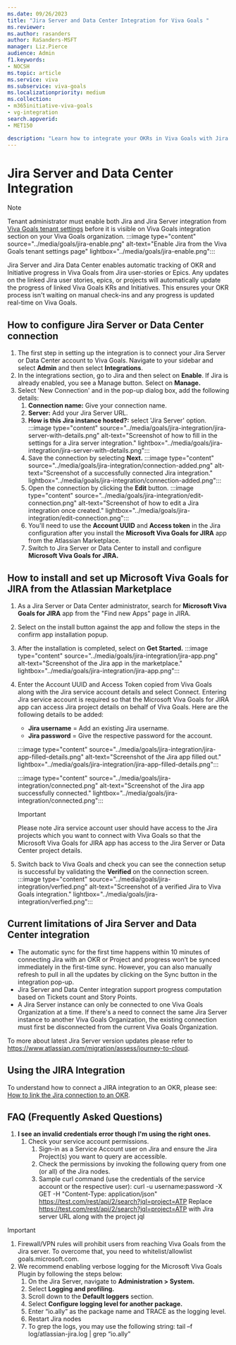 ```yaml
---
ms.date: 09/26/2023
title: "Jira Server and Data Center Integration for Viva Goals "
ms.reviewer: 
ms.author: rasanders
author: RaSanders-MSFT
manager: Liz.Pierce
audience: Admin
f1.keywords:
- NOCSH
ms.topic: article
ms.service: viva
ms.subservice: viva-goals
ms.localizationpriority: medium
ms.collection:  
- m365initiative-viva-goals
- vg-integration
search.appverid:
- MET150

description: "Learn how to integrate your OKRs in Viva Goals with Jira servers and data centers."
---
```


# Jira Server and Data Center Integration

> [!NOTE]
> Tenant administrator must enable both Jira and Jira Server integration from [Viva Goals tenant settings](vg-integrations-administration-overview.md) before it is visible on Viva Goals integration section on your Viva Goals organization.
> :::image type="content" source="../media/goals/jira-enable.png" alt-text="Enable Jira from the Viva Goals tenant settings page" lightbox="../media/goals/jira-enable.png":::

Jira Server and Jira Data Center enables automatic tracking of OKR and Initiative progress in Viva Goals from Jira user-stories or Epics. Any updates on the linked Jira user stories, epics, or projects will automatically update the progress of linked Viva Goals KRs and Initiatives. This ensures your OKR process isn't waiting on manual check-ins and any progress is updated real-time on Viva Goals.

## How to configure Jira Server or Data Center connection 

1. The first step in setting up the integration is to connect your Jira Server or Data Center account to Viva Goals. Navigate to your sidebar and select **Admin** and then select **Integrations**.
1. In the integrations section, go to Jira and then select on **Enable**. If Jira is already enabled, you see a Manage button. Select on **Manage.** 
1. Select 'New Connection' and in the pop-up dialog box, add the following details:
    1. **Connection name:** Give your connection name.  
    1. **Server:** Add your Jira Server URL.  
    1. **How is this Jira instance hosted?:** select 'Jira Server' option.
    :::image type="content" source="../media/goals/jira-integration/jira-server-with-details.png" alt-text="Screenshot of how to fill in the settings for a Jira server integration." lightbox="../media/goals/jira-integration/jira-server-with-details.png":::
    1. Save the connection by selecting **Next.**
    :::image type="content" source="../media/goals/jira-integration/connection-added.png" alt-text="Screenshot of a successfully connected Jira integration." lightbox="../media/goals/jira-integration/connection-added.png":::
    1. Open the connection by clicking the **Edit** button.
    :::image type="content" source="../media/goals/jira-integration/edit-connection.png" alt-text="Screenshot of how to edit a Jira integration once created." lightbox="../media/goals/jira-integration/edit-connection.png":::
    1. You'll need to use the **Account UUID** and **Access token** in the Jira configuration after you install the **Microsoft Viva Goals for JIRA** app from the Atlassian Marketplace. 
    1. Switch to Jira Server or Data Center to install and configure **Microsoft Viva Goals for JIRA.**

## How to install and set up Microsoft Viva Goals for JIRA from the Atlassian Marketplace

1. As a Jira Server or Data Center administrator, search for **Microsoft Viva Goals for JIRA** app from the "Find new Apps" page in JIRA.
1. Select on the install button against the app and follow the steps in the confirm app installation popup. 
1. After the installation is completed, select on **Get Started.**
    :::image type="content" source="../media/goals/jira-integration/jira-app.png" alt-text="Screenshot of the Jira app in the marketplace." lightbox="../media/goals/jira-integration/jira-app.png":::
1. Enter the Account UUID and Access Token copied from Viva Goals along with the Jira service account details and select Connect. Entering Jira service account is required so that the Microsoft Viva Goals for JIRA app can access Jira project details on behalf of Viva Goals. Here are the following details to be added: 
    - **Jira username** = Add an existing Jira username.  
    - **Jira password** = Give the respective password for the account.

    :::image type="content" source="../media/goals/jira-integration/jira-app-filled-details.png" alt-text="Screenshot of the Jira app filled out." lightbox="../media/goals/jira-integration/jira-app-filled-details.png"::: 
    
    :::image type="content" source="../media/goals/jira-integration/connected.png" alt-text="Screenshot of the Jira app successfully connected." lightbox="../media/goals/jira-integration/connected.png":::

   > [!IMPORTANT]
   > Please note Jira service account user should have access to the Jira projects which you want to connect with Viva Goals so that the Microsoft Viva Goals for JIRA app has access to the Jira Server or Data Center project details.

5. Switch back to Viva Goals and check you can see the connection setup is successful by validating the **Verified** on the connection screen.
    :::image type="content" source="../media/goals/jira-integration/verfied.png" alt-text="Screenshot of a verified Jira to Viva Goals integration." lightbox="../media/goals/jira-integration/verfied.png"::: 

## Current limitations of Jira Server and Data Center integration

- The automatic sync for the first time happens within 10 minutes of connecting Jira with an OKR or Project and progress won’t be synced immediately in the first-time sync. However, you can also manually refresh to pull in all the updates by clicking on the Sync button in the integration pop-up.  
- Jira Server and Data Center integration support progress computation based on Tickets count and Story Points. 
- A Jira Server instance can only be connected to one Viva Goals Organization at a time. If there's a need to connect the same Jira Server instance to another Viva Goals Organization, the existing connection must first be disconnected from the current Viva Goals Organization.

To more about latest Jira Server version updates please refer to https://www.atlassian.com/migration/assess/journey-to-cloud.

## Using the JIRA Integration 

To understand how to connect a JIRA integration to an OKR, please see: [How to link the Jira connection to an OKR](jira-integration.md).

## FAQ (Frequently Asked Questions)

1. **I see an invalid credentials error though I'm using the right ones.**
    1. Check your service account permissions. 
        1. Sign-in as a Service Account user on Jira and ensure the Jira Project(s) you want to query are accessible. 
        1. Check the permissions by invoking the following query from one (or all) of the Jira nodes. 
        1. Sample curl command (use the credentials of the service account or the respective user): curl -u username:password -X GET -H "Content-Type: application/json" https://test.com/rest/api/2/search?jql=project=ATP Replace https://test.com/rest/api/2/search?jql=project=ATP with Jira server URL along with the project jql 

> [!IMPORTANT]
> 1. Firewall/VPN rules will prohibit users from reaching Viva Goals from the Jira server. To overcome that, you need to whitelist/allowlist goals.microsoft.com. 
>1. We recommend enabling verbose logging for the Microsoft Viva Goals Plugin by following the steps below: 
>    1. On the Jira Server, navigate to **Administration > System.**
>    1. Select **Logging and profiling.**
>    1. Scroll down to the **Default loggers** section.
>    1. Select **Configure logging level for another package.** 
>    1. Enter “io.ally” as the package name and TRACE as the logging level.
>    1. Restart Jira nodes
>    1. To grep the logs, you may use the following string: tail –f log/atlassian-jira.log | grep “io\.ally”
